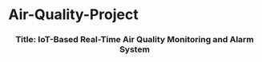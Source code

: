 # Air-Quality-Project
<center><h3><b>Title: IoT-Based Real-Time Air Quality Monitoring and Alarm System<h1></b></center>
<br>

